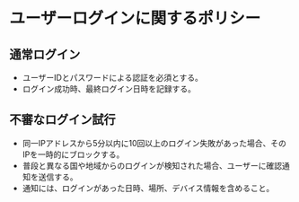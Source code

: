 # ユーザーログインに関するポリシー

## 通常ログイン
- ユーザーIDとパスワードによる認証を必須とする。
- ログイン成功時、最終ログイン日時を記録する。

## 不審なログイン試行
- 同一IPアドレスから5分以内に10回以上のログイン失敗があった場合、そのIPを一時的にブロックする。
- 普段と異なる国や地域からのログインが検知された場合、ユーザーに確認通知を送信する。
- 通知には、ログインがあった日時、場所、デバイス情報を含めること。 